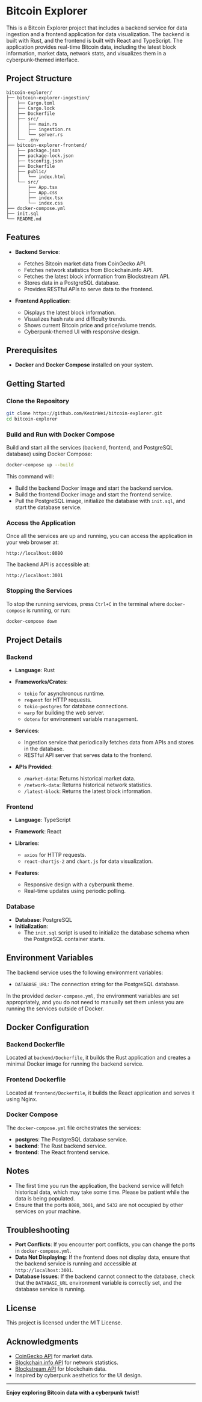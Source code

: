 
# Bitcoin Explorer

This is a Bitcoin Explorer project that includes a backend service for data ingestion and a frontend application for data visualization. The backend is built with Rust, and the frontend is built with React and TypeScript. The application provides real-time Bitcoin data, including the latest block information, market data, network stats, and visualizes them in a cyberpunk-themed interface.

## Project Structure

```
bitcoin-explorer/
├── bitcoin-explorer-ingestion/
│   ├── Cargo.toml
│   ├── Cargo.lock
│   ├── Dockerfile
│   ├── src/
│   │   ├── main.rs
│   │   ├── ingestion.rs
│   │   └── server.rs
│   └── .env
├── bitcoin-explorer-frontend/
│   ├── package.json
│   ├── package-lock.json
│   ├── tsconfig.json
│   ├── Dockerfile
│   ├── public/
│   │   └── index.html
│   └── src/
│       ├── App.tsx
│       ├── App.css
│       ├── index.tsx
│       └── index.css
├── docker-compose.yml
├── init.sql
└── README.md
```

## Features

- **Backend Service**:
  - Fetches Bitcoin market data from CoinGecko API.
  - Fetches network statistics from Blockchain.info API.
  - Fetches the latest block information from Blockstream API.
  - Stores data in a PostgreSQL database.
  - Provides RESTful APIs to serve data to the frontend.

- **Frontend Application**:
  - Displays the latest block information.
  - Visualizes hash rate and difficulty trends.
  - Shows current Bitcoin price and price/volume trends.
  - Cyberpunk-themed UI with responsive design.

## Prerequisites

- **Docker** and **Docker Compose** installed on your system.

## Getting Started

### Clone the Repository

```bash
git clone https://github.com/KexinWei/bitcoin-explorer.git
cd bitcoin-explorer
```

### Build and Run with Docker Compose

Build and start all the services (backend, frontend, and PostgreSQL database) using Docker Compose:

```bash
docker-compose up --build
```

This command will:

- Build the backend Docker image and start the backend service.
- Build the frontend Docker image and start the frontend service.
- Pull the PostgreSQL image, initialize the database with `init.sql`, and start the database service.

### Access the Application

Once all the services are up and running, you can access the application in your web browser at:

```
http://localhost:8080
```

The backend API is accessible at:

```
http://localhost:3001
```

### Stopping the Services

To stop the running services, press `Ctrl+C` in the terminal where `docker-compose` is running, or run:

```bash
docker-compose down
```

## Project Details

### Backend

- **Language**: Rust
- **Frameworks/Crates**:
  - `tokio` for asynchronous runtime.
  - `reqwest` for HTTP requests.
  - `tokio-postgres` for database connections.
  - `warp` for building the web server.
  - `dotenv` for environment variable management.

- **Services**:
  - Ingestion service that periodically fetches data from APIs and stores in the database.
  - RESTful API server that serves data to the frontend.

- **APIs Provided**:
  - `/market-data`: Returns historical market data.
  - `/network-data`: Returns historical network statistics.
  - `/latest-block`: Returns the latest block information.

### Frontend

- **Language**: TypeScript
- **Framework**: React
- **Libraries**:
  - `axios` for HTTP requests.
  - `react-chartjs-2` and `chart.js` for data visualization.

- **Features**:
  - Responsive design with a cyberpunk theme.
  - Real-time updates using periodic polling.

### Database

- **Database**: PostgreSQL
- **Initialization**:
  - The `init.sql` script is used to initialize the database schema when the PostgreSQL container starts.

## Environment Variables

The backend service uses the following environment variables:

- `DATABASE_URL`: The connection string for the PostgreSQL database.

In the provided `docker-compose.yml`, the environment variables are set appropriately, and you do not need to manually set them unless you are running the services outside of Docker.

## Docker Configuration

### Backend Dockerfile

Located at `backend/Dockerfile`, it builds the Rust application and creates a minimal Docker image for running the backend service.

### Frontend Dockerfile

Located at `frontend/Dockerfile`, it builds the React application and serves it using Nginx.

### Docker Compose

The `docker-compose.yml` file orchestrates the services:

- **postgres**: The PostgreSQL database service.
- **backend**: The Rust backend service.
- **frontend**: The React frontend service.

## Notes

- The first time you run the application, the backend service will fetch historical data, which may take some time. Please be patient while the data is being populated.
- Ensure that the ports `8080`, `3001`, and `5432` are not occupied by other services on your machine.

## Troubleshooting

- **Port Conflicts**: If you encounter port conflicts, you can change the ports in `docker-compose.yml`.
- **Data Not Displaying**: If the frontend does not display data, ensure that the backend service is running and accessible at `http://localhost:3001`.
- **Database Issues**: If the backend cannot connect to the database, check that the `DATABASE_URL` environment variable is correctly set, and the database service is running.

## License

This project is licensed under the MIT License.

## Acknowledgments

- [CoinGecko API](https://www.coingecko.com/en/api) for market data.
- [Blockchain.info API](https://www.blockchain.com/api) for network statistics.
- [Blockstream API](https://github.com/Blockstream/esplora/blob/master/API.md) for blockchain data.
- Inspired by cyberpunk aesthetics for the UI design.

---

**Enjoy exploring Bitcoin data with a cyberpunk twist!**
